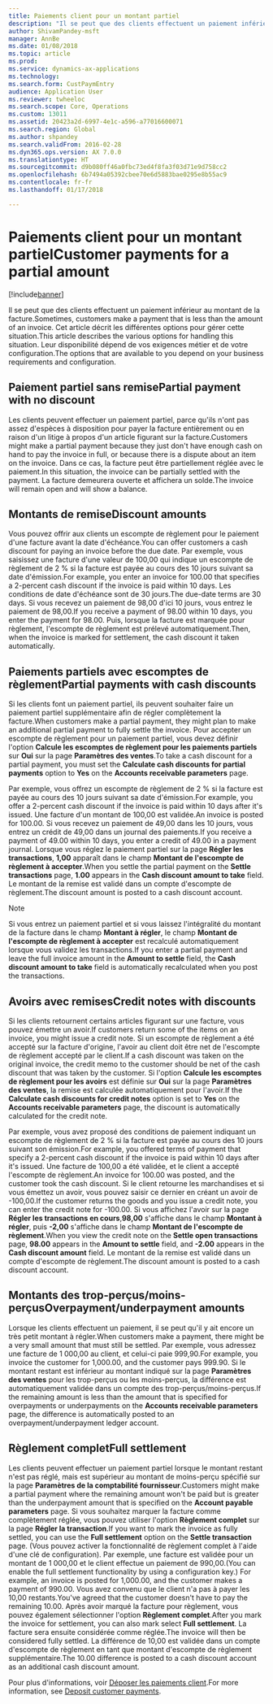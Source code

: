```yaml
---
title: Paiements client pour un montant partiel
description: "Il se peut que des clients effectuent un paiement inférieur au montant de la facture. Cet article décrit les différentes options pour gérer cette situation. Leur disponibilité dépend de vos exigences métier et de votre configuration."
author: ShivamPandey-msft
manager: AnnBe
ms.date: 01/08/2018
ms.topic: article
ms.prod: 
ms.service: dynamics-ax-applications
ms.technology: 
ms.search.form: CustPaymEntry
audience: Application User
ms.reviewer: twheeloc
ms.search.scope: Core, Operations
ms.custom: 13011
ms.assetid: 20423a2d-6997-4e1c-a596-a77016600071
ms.search.region: Global
ms.author: shpandey
ms.search.validFrom: 2016-02-28
ms.dyn365.ops.version: AX 7.0.0
ms.translationtype: HT
ms.sourcegitcommit: d9b080ff46a0fbc73ed4f8fa3f03d71e9d758cc2
ms.openlocfilehash: 6b7494a05392cbee70e6d5883bae0295e8b55ac9
ms.contentlocale: fr-fr
ms.lasthandoff: 01/17/2018

---
```


# <a name="customer-payments-for-a-partial-amount"></a><span data-ttu-id="18cd2-105">Paiements client pour un montant partiel</span><span class="sxs-lookup"><span data-stu-id="18cd2-105">Customer payments for a partial amount</span></span>

[!include[banner](../includes/banner.md)]


<span data-ttu-id="18cd2-106">Il se peut que des clients effectuent un paiement inférieur au montant de la facture.</span><span class="sxs-lookup"><span data-stu-id="18cd2-106">Sometimes, customers make a payment that is less than the amount of an invoice.</span></span> <span data-ttu-id="18cd2-107">Cet article décrit les différentes options pour gérer cette situation.</span><span class="sxs-lookup"><span data-stu-id="18cd2-107">This article describes the various options for handling this situation.</span></span> <span data-ttu-id="18cd2-108">Leur disponibilité dépend de vos exigences métier et de votre configuration.</span><span class="sxs-lookup"><span data-stu-id="18cd2-108">The options that are available to you depend on your business requirements and configuration.</span></span>

<a name="partial-payment-with-no-discount"></a><span data-ttu-id="18cd2-109">Paiement partiel sans remise</span><span class="sxs-lookup"><span data-stu-id="18cd2-109">Partial payment with no discount</span></span>
--------------------------------

<span data-ttu-id="18cd2-110">Les clients peuvent effectuer un paiement partiel, parce qu'ils n'ont pas assez d'espèces à disposition pour payer la facture entièrement ou en raison d'un litige à propos d'un article figurant sur la facture.</span><span class="sxs-lookup"><span data-stu-id="18cd2-110">Customers might make a partial payment because they just don't have enough cash on hand to pay the invoice in full, or because there is a dispute about an item on the invoice.</span></span> <span data-ttu-id="18cd2-111">Dans ce cas, la facture peut être partiellement réglée avec le paiement.</span><span class="sxs-lookup"><span data-stu-id="18cd2-111">In this situation, the invoice can be partially settled with the payment.</span></span> <span data-ttu-id="18cd2-112">La facture demeurera ouverte et affichera un solde.</span><span class="sxs-lookup"><span data-stu-id="18cd2-112">The invoice will remain open and will show a balance.</span></span>

## <a name="discount-amounts"></a><span data-ttu-id="18cd2-113">Montants de remise</span><span class="sxs-lookup"><span data-stu-id="18cd2-113">Discount amounts</span></span>
<span data-ttu-id="18cd2-114">Vous pouvez offrir aux clients un escompte de règlement pour le paiement d'une facture avant la date d'échéance.</span><span class="sxs-lookup"><span data-stu-id="18cd2-114">You can offer customers a cash discount for paying an invoice before the due date.</span></span> <span data-ttu-id="18cd2-115">Par exemple, vous saisissez une facture d'une valeur de 100,00 qui indique un escompte de règlement de 2 % si la facture est payée au cours des 10 jours suivant sa date d'émission.</span><span class="sxs-lookup"><span data-stu-id="18cd2-115">For example, you enter an invoice for 100.00 that specifies a 2-percent cash discount if the invoice is paid within 10 days.</span></span> <span data-ttu-id="18cd2-116">Les conditions de date d'échéance sont de 30 jours.</span><span class="sxs-lookup"><span data-stu-id="18cd2-116">The due-date terms are 30 days.</span></span> <span data-ttu-id="18cd2-117">Si vous recevez un paiement de 98,00 d'ici 10 jours, vous entrez le paiement de 98,00.</span><span class="sxs-lookup"><span data-stu-id="18cd2-117">If you receive a payment of 98.00 within 10 days, you enter the payment for 98.00.</span></span> <span data-ttu-id="18cd2-118">Puis, lorsque la facture est marquée pour règlement, l'escompte de règlement est prélevé automatiquement.</span><span class="sxs-lookup"><span data-stu-id="18cd2-118">Then, when the invoice is marked for settlement, the cash discount it taken automatically.</span></span>

## <a name="partial-payments-with-cash-discounts"></a><span data-ttu-id="18cd2-119">Paiements partiels avec escomptes de règlement</span><span class="sxs-lookup"><span data-stu-id="18cd2-119">Partial payments with cash discounts</span></span>
<span data-ttu-id="18cd2-120">Si les clients font un paiement partiel, ils peuvent souhaiter faire un paiement partiel supplémentaire afin de régler complètement la facture.</span><span class="sxs-lookup"><span data-stu-id="18cd2-120">When customers make a partial payment, they might plan to make an additional partial payment to fully settle the invoice.</span></span> <span data-ttu-id="18cd2-121">Pour accepter un escompte de règlement pour un paiement partiel, vous devez définir l'option **Calcule les escomptes de règlement pour les paiements partiels** sur **Oui** sur la page **Paramètres des ventes**.</span><span class="sxs-lookup"><span data-stu-id="18cd2-121">To take a cash discount for a partial payment, you must set the **Calculate cash discounts for partial payments** option to **Yes** on the **Accounts receivable parameters** page.</span></span> 

<span data-ttu-id="18cd2-122">Par exemple, vous offrez un escompte de règlement de 2 % si la facture est payée au cours des 10 jours suivant sa date d'émission.</span><span class="sxs-lookup"><span data-stu-id="18cd2-122">For example, you offer a 2-percent cash discount if the invoice is paid within 10 days after it's issued.</span></span> <span data-ttu-id="18cd2-123">Une facture d'un montant de 100,00 est validée.</span><span class="sxs-lookup"><span data-stu-id="18cd2-123">An invoice is posted for 100.00.</span></span> <span data-ttu-id="18cd2-124">Si vous recevez un paiement de 49,00 dans les 10 jours, vous entrez un crédit de 49,00 dans un journal des paiements.</span><span class="sxs-lookup"><span data-stu-id="18cd2-124">If you receive a payment of 49.00 within 10 days, you enter a credit of 49.00 in a payment journal.</span></span> <span data-ttu-id="18cd2-125">Lorsque vous réglez le paiement partiel sur la page **Régler les transactions**, **1,00** apparaît dans le champ **Montant de l'escompte de règlement à accepter**.</span><span class="sxs-lookup"><span data-stu-id="18cd2-125">When you settle the partial payment on the **Settle transactions** page, **1.00** appears in the **Cash discount amount to take** field.</span></span> <span data-ttu-id="18cd2-126">Le montant de la remise est validé dans un compte d'escompte de règlement.</span><span class="sxs-lookup"><span data-stu-id="18cd2-126">The discount amount is posted to a cash discount account.</span></span> 

> [!NOTE] 
> <span data-ttu-id="18cd2-127">Si vous entrez un paiement partiel et si vous laissez l'intégralité du montant de la facture dans le champ **Montant à régler**, le champ **Montant de l'escompte de règlement à accepter** est recalculé automatiquement lorsque vous validez les transactions.</span><span class="sxs-lookup"><span data-stu-id="18cd2-127">If you enter a partial payment and leave the full invoice amount in the **Amount to settle** field, the **Cash discount amount to take** field is automatically recalculated when you post the transactions.</span></span>

## <a name="credit-notes-with-discounts"></a><span data-ttu-id="18cd2-128">Avoirs avec remises</span><span class="sxs-lookup"><span data-stu-id="18cd2-128">Credit notes with discounts</span></span>
<span data-ttu-id="18cd2-129">Si les clients retournent certains articles figurant sur une facture, vous pouvez émettre un avoir.</span><span class="sxs-lookup"><span data-stu-id="18cd2-129">If customers return some of the items on an invoice, you might issue a credit note.</span></span> <span data-ttu-id="18cd2-130">Si un escompte de règlement a été accepté sur la facture d'origine, l'avoir au client doit être net de l'escompte de règlement accepté par le client.</span><span class="sxs-lookup"><span data-stu-id="18cd2-130">If a cash discount was taken on the original invoice, the credit memo to the customer should be net of the cash discount that was taken by the customer.</span></span> <span data-ttu-id="18cd2-131">Si l'option **Calcule les escomptes de règlement pour les avoirs** est définie sur **Oui** sur la page **Paramètres des ventes**, la remise est calculée automatiquement pour l'avoir.</span><span class="sxs-lookup"><span data-stu-id="18cd2-131">If the **Calculate cash discounts for credit notes** option is set to **Yes** on the **Accounts receivable parameters** page, the discount is automatically calculated for the credit note.</span></span> 

<span data-ttu-id="18cd2-132">Par exemple, vous avez proposé des conditions de paiement indiquant un escompte de règlement de 2 % si la facture est payée au cours des 10 jours suivant son émission.</span><span class="sxs-lookup"><span data-stu-id="18cd2-132">For example, you offered terms of payment that specify a 2-percent cash discount if the invoice is paid within 10 days after it's issued.</span></span> <span data-ttu-id="18cd2-133">Une facture de 100,00 a été validée, et le client a accepté l'escompte de règlement.</span><span class="sxs-lookup"><span data-stu-id="18cd2-133">An invoice for 100.00 was posted, and the customer took the cash discount.</span></span> <span data-ttu-id="18cd2-134">Si le client retourne les marchandises et si vous émettez un avoir, vous pouvez saisir ce dernier en créant un avoir de -100,00.</span><span class="sxs-lookup"><span data-stu-id="18cd2-134">If the customer returns the goods and you issue a credit note, you can enter the credit note for -100.00.</span></span> <span data-ttu-id="18cd2-135">Si vous affichez l'avoir sur la page **Régler les transactions en cours**,**98,00** s'affiche dans le champ **Montant à régler**, puis **-2,00** s'affiche dans le champ **Montant de l'escompte de règlement**.</span><span class="sxs-lookup"><span data-stu-id="18cd2-135">When you view the credit note on the **Settle open transactions** page, **98.00** appears in the **Amount to settle** field, and **-2.00** appears in the **Cash discount amount** field.</span></span> <span data-ttu-id="18cd2-136">Le montant de la remise est validé dans un compte d'escompte de règlement.</span><span class="sxs-lookup"><span data-stu-id="18cd2-136">The discount amount is posted to a cash discount account.</span></span>

## <a name="overpaymentunderpayment-amounts"></a><span data-ttu-id="18cd2-137">Montants des trop-perçus/moins-perçus</span><span class="sxs-lookup"><span data-stu-id="18cd2-137">Overpayment/underpayment amounts</span></span>
<span data-ttu-id="18cd2-138">Lorsque les clients effectuent un paiement, il se peut qu'il y ait encore un très petit montant à régler.</span><span class="sxs-lookup"><span data-stu-id="18cd2-138">When customers make a payment, there might be a very small amount that must still be settled.</span></span> <span data-ttu-id="18cd2-139">Par exemple, vous adressez une facture de 1 000,00 au client, et celui-ci paie 999,90.</span><span class="sxs-lookup"><span data-stu-id="18cd2-139">For example, you invoice the customer for 1,000.00, and the customer pays 999.90.</span></span> <span data-ttu-id="18cd2-140">Si le montant restant est inférieur au montant indiqué sur la page **Paramètres des ventes** pour les trop-perçus ou les moins-perçus, la différence est automatiquement validée dans un compte des trop-perçus/moins-perçus.</span><span class="sxs-lookup"><span data-stu-id="18cd2-140">If the remaining amount is less than the amount that is specified for overpayments or underpayments on the **Accounts receivable parameters** page, the difference is automatically posted to an overpayment/underpayment ledger account.</span></span>

## <a name="full-settlement"></a><span data-ttu-id="18cd2-141">Règlement complet</span><span class="sxs-lookup"><span data-stu-id="18cd2-141">Full settlement</span></span>
<span data-ttu-id="18cd2-142">Les clients peuvent effectuer un paiement partiel lorsque le montant restant n'est pas réglé, mais est supérieur au montant de moins-perçu spécifié sur la page **Paramètres de la comptabilité fournisseur**.</span><span class="sxs-lookup"><span data-stu-id="18cd2-142">Customers might make a partial payment where the remaining amount won't be paid but is greater than the underpayment amount that is specified on the **Account payable parameters** page.</span></span> <span data-ttu-id="18cd2-143">Si vous souhaitez marquer la facture comme complètement réglée, vous pouvez utiliser l'option **Règlement complet** sur la page **Régler la transaction**.</span><span class="sxs-lookup"><span data-stu-id="18cd2-143">If you want to mark the invoice as fully settled, you can use the **Full settlement** option on the **Settle transaction** page.</span></span> <span data-ttu-id="18cd2-144">(Vous pouvez activer la fonctionnalité de règlement complet à l'aide d'une clé de configuration). Par exemple, une facture est validée pour un montant de 1 000,00 et le client effectue un paiement de 990,00.</span><span class="sxs-lookup"><span data-stu-id="18cd2-144">(You can enable the full settlement functionality by using a configuration key.) For example, an invoice is posted for 1,000.00, and the customer makes a payment of 990.00.</span></span> <span data-ttu-id="18cd2-145">Vous avez convenu que le client n'a pas à payer les 10,00 restants.</span><span class="sxs-lookup"><span data-stu-id="18cd2-145">You've agreed that the customer doesn't have to pay the remaining 10.00.</span></span> <span data-ttu-id="18cd2-146">Après avoir marqué la facture pour règlement, vous pouvez également sélectionner l'option **Règlement complet**.</span><span class="sxs-lookup"><span data-stu-id="18cd2-146">After you mark the invoice for settlement, you can also mark select **Full settlement**.</span></span> <span data-ttu-id="18cd2-147">La facture sera ensuite considérée comme réglée.</span><span class="sxs-lookup"><span data-stu-id="18cd2-147">The invoice will then be considered fully settled.</span></span> <span data-ttu-id="18cd2-148">La différence de 10,00 est validée dans un compte d'escompte de règlement en tant que montant d'escompte de règlement supplémentaire.</span><span class="sxs-lookup"><span data-stu-id="18cd2-148">The 10.00 difference is posted to a cash discount account as an additional cash discount amount.</span></span>


<span data-ttu-id="18cd2-149">Pour plus d'informations, voir [Déposer les paiements client](tasks/deposit-customer-payments.md).</span><span class="sxs-lookup"><span data-stu-id="18cd2-149">For more information, see [Deposit customer payments](tasks/deposit-customer-payments.md).</span></span>


